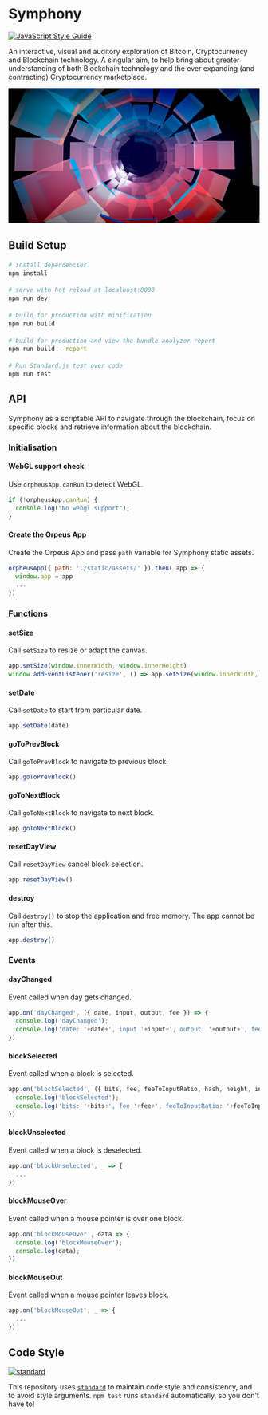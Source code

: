 # Symphony
[![JavaScript Style Guide](https://img.shields.io/badge/code_style-standard-brightgreen.svg)](https://standardjs.com)

An interactive, visual and auditory exploration of Bitcoin, Cryptocurrency and Blockchain technology. A singular aim, to help bring about greater understanding of both Blockchain technology and the ever expanding (and contracting) Cryptocurrency marketplace.

![The Blockchain](./static/assets/gh-meta.jpg)




## Build Setup

``` bash
# install dependencies
npm install

# serve with hot reload at localhost:8080
npm run dev

# build for production with minification
npm run build

# build for production and view the bundle analyzer report
npm run build --report

# Run Standard.js test over code
npm run test
```




## API

Symphony as a scriptable API to navigate through the blockchain, focus on specific blocks and retrieve information about the blockchain.


### Initialisation

#### WebGL support check

Use `orpheusApp.canRun` to detect WebGL.

```javascript
if (!orpheusApp.canRun) {
  console.log("No webgl support");
}
```



#### Create the Orpeus App

Create the Orpeus App and pass `path` variable for Symphony static assets.

```javascript
orpheusApp({ path: './static/assets/' }).then( app => {
  window.app = app
  ...
})
```



### Functions

#### setSize

Call `setSize` to resize or adapt the canvas.

```javascript
app.setSize(window.innerWidth, window.innerHeight)
window.addEventListener('resize', () => app.setSize(window.innerWidth, window.innerHeight))
```

#### setDate

Call `setDate` to start from particular date.

```javascript
app.setDate(date)
```

#### goToPrevBlock

Call `goToPrevBlock` to navigate to previous block.

```javascript
app.goToPrevBlock()
```

#### goToNextBlock

Call `goToNextBlock` to navigate to next block.

```javascript
app.goToNextBlock()
```

#### resetDayView

Call `resetDayView` cancel block selection.

```javascript
app.resetDayView()
```

#### destroy

Call `destroy()` to stop the application and free memory. The app cannot be run after this.

```javascript
app.destroy()
```



### Events

#### dayChanged

Event called when day gets changed.

```javascript
app.on('dayChanged', ({ date, input, output, fee }) => {
  console.log('dayChanged');
  console.log('date: '+date+', input '+input+', output: '+output+', fee: '+fee+'');
})
```

#### blockSelected

Event called when a block is selected.

```javascript
app.on('blockSelected', ({ bits, fee, feeToInputRatio, hash, height, input, n_tx, output, size, time }) => {
  console.log('blockSelected');
  console.log('bits: '+bits+', fee '+fee+', feeToInputRatio: '+feeToInputRatio+', hash: '+hash+', height: '+height+', input: '+input+', n_tx: '+n_tx+', output: '+output+', size: '+size+', time: '+time+'');
})
```

#### blockUnselected

Event called when a block is deselected.

```javascript
app.on('blockUnselected', _ => {
  ...
})
```

#### blockMouseOver

Event called when a mouse pointer is over one block.

```javascript
app.on('blockMouseOver', data => {
  console.log('blockMouseOver');
  console.log(data);
})
```

#### blockMouseOut

Event called when a mouse pointer leaves block.

```javascript
app.on('blockMouseOut', _ => {
  ...
})
```








## Code Style

[![standard][standard-image]][standard-url]

This repository uses [`standard`][standard-url] to maintain code style and consistency,
and to avoid style arguments. `npm test` runs `standard` automatically, so you don't have
to!

[standard-image]: https://cdn.rawgit.com/standard/standard/master/badge.svg
[standard-url]: https://github.com/standard/standard
